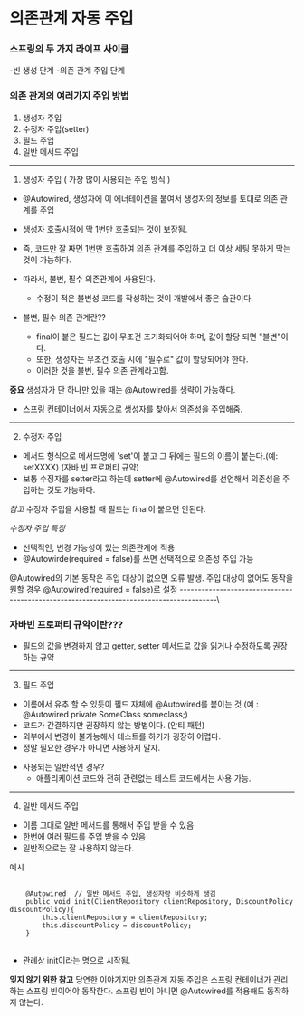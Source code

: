 # 의존관계 자동 주입

### 스프링의 두 가지 라이프 사이클
-빈 생성 단계
-의존 관계 주입 단계

### 의존 관계의 여러가지 주입 방법
1. 생성자 주입
2. 수정자 주입(setter)
3. 필드 주입
4. 일반 메서드 주입


----------------------------------------------------------------------------------------
1. 생성자 주입 ( 가장 많이 사용되는 주입 방식 )
* @Autowired, 생성자에 이 에너테이션을 붙여서 생성자의 정보를 토대로 의존 관계를 주입
* 생성자 호출시점에 딱 1번만 호출되는 것이 보장됨.
* 즉, 코드만 잘 짜면 1번만 호출하여 의존 관계를 주입하고 더 이상 세팅 못하게 막는 것이 가능하다.
* 따라서, 불변, 필수 의존관계에 사용된다.

    * 수정이 적은 불변성 코드를 작성하는 것이 개발에서 좋은 습관이다.

* 불변, 필수 의존 관계란?? 
  * final이 붙은 필드는 값이 무조건 초기화되어야 하며, 값이 할당 되면 "불변"이다.
  * 또한, 생성자는 무조건 호출 시에 "필수로" 값이 할당되어야 한다.
  * 이러한 것을 불변, 필수 의존 관계라고함.


**중요** 생성자가 단 하나만 있을 때는 @Autowired를 생략이 가능하다.
- 스프링 컨테이너에서 자동으로 생성자를 찾아서 의존성을 주입해줌.


----------------------------------------------------------------------------------------

2. 수정자 주입
* 메서드 형식으로 메서드명에 'set'이 붙고 그 뒤에는 필드의 이름이 붙는다.(예: setXXXX) (자바 빈 프로퍼티 규약)
* 보통 수정자를 setter라고 하는데 setter에 @Autowired를 선언해서 의존성을 주입하는 것도 가능하다.

*참고* 수정자 주입을 사용할 때 필드는 final이 붙으면 안된다.

*수정자 주입 특징*
 * 선택적인, 변경 가능성이 있는 의존관계에 적용
 * @Autowirde(required = false)를 쓰면 선택적으로 의존성 주입 가능

@Autowired의 기본 동작은 주입 대상이 없으면 오류 발생. 주입 대상이 없어도 동작을 원할 경우 @Autowired(required = false)로 설정
----------------------------------------------------------------------------------------\

### 자바빈 프로퍼티 규약이란???
- 필드의 값을 변경하지 않고 getter, setter 메서드로 값을 읽거나 수정하도록 권장하는 규약

--------------------------------------------------------------------------------

3. 필드 주입
- 이름에서 유추 할 수 있듯이 필드 자체에 @Autowired를 붙이는 것 (예 : @Autowired private SomeClass someclass;)
- 코드가 간결하지만 권장하지 않는 방법이다. (안티 패턴)
- 외부에서 변경이 불가능해서 테스트를 하기가 굉장히 어렵다.
- 정말 필요한 경우가 아니면 사용하지 말자.

* 사용되는 일반적인 경우?
  * 애플리케이션 코드와 전혀 관련없는 테스트 코드에서는 사용 가능.

----------------------------------------------------------------------------------------

4. 일반 메서드 주입 
* 이름 그대로 일반 메서드를 통해서 주입 받을 수 있음
* 한번에 여러 필드를 주입 받을 수 있음
* 일반적으로는 잘 사용하지 않는다.


예시
<pre>
<code>
    @Autowired  // 일반 메서드 주입, 생성자랑 비슷하게 생김
    public void init(ClientRepository clientRepository, DiscountPolicy discountPolicy){
        this.clientRepository = clientRepository;
        this.discountPolicy = discountPolicy;
    }
</code>
</pre>

* 관례상 init이라는 명으로 시작됨.


******잊지 않기 위한 참고****** 당연한 이야기지만 의존관계 자동 주입은 스프링 컨테이너가 관리하는 스프링 빈이어야 동작한다.
스프링 빈이 아니면 @Autowired를 적용해도 동작하지 않는다.
